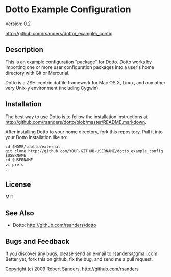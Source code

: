 Dotto Example Configuration
=============================

Version: 0.2

http://github.com/rsanders/dotto\_example\_config

Description
-----------

This is an example configuration "package" for Dotto.  Dotto works by importing
one or more user configuration packages into a user's home directory with Git
or Mercurial.

Dotto is a ZSH-centric dotfile framework for Mac OS X, Linux, and any other very
Unix-y environment (including Cygwin).  

Installation
------------


The best way to use Dotto is to follow the installation instructions at
http://github.com/rsanders/dotto/blob/master/README.markdown.  

After installing Dotto to your home directory, fork this repository.  Pull
it into your Dotto installation like so:

    cd $HOME/.dotto/external
    git clone http://github.com/YOUR-GITHUB-USERNAME/dotto_example_config $USERNAME
    cd $USERNAME
    vi prefs
    ...

License
-------

MIT.


See Also
--------

* Dotto: http://github.com/rsanders/dotto

Bugs and Feedback
-----------------

If you discover any bugs, please send an e-mail to rsanders@gmail.com.  Better yet,
fork this on github, fix the bug, and send me a pull request.

Copyright (c) 2009 Robert Sanders, http://github.com/rsanders

